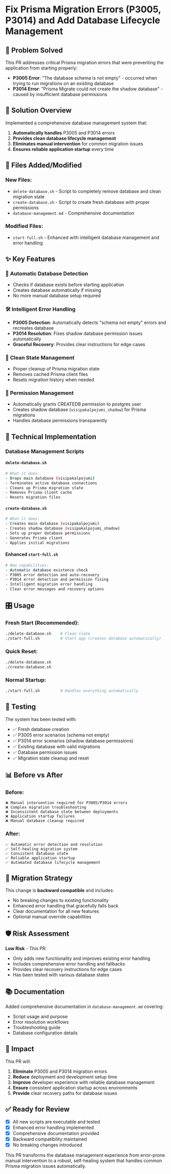 # Fix Prisma Migration Errors (P3005, P3014) and Add Database Lifecycle Management

## 🎯 **Problem Solved**

This PR addresses critical Prisma migration errors that were preventing the application from starting properly:

- **P3005 Error**: "The database schema is not empty" - occurred when trying to run migrations on an existing database
- **P3014 Error**: "Prisma Migrate could not create the shadow database" - caused by insufficient database permissions

## 🚀 **Solution Overview**

Implemented a comprehensive database management system that:
1. **Automatically handles** P3005 and P3014 errors
2. **Provides clean database lifecycle management**
3. **Eliminates manual intervention** for common migration issues
4. **Ensures reliable application startup** every time

## 📁 **Files Added/Modified**

### New Files:
- `delete-database.sh` - Script to completely remove database and clean migration state
- `create-database.sh` - Script to create fresh database with proper permissions
- `database-management.md` - Comprehensive documentation

### Modified Files:
- `start-full.sh` - Enhanced with intelligent database management and error handling

## ✨ **Key Features**

### 🔄 **Automatic Database Detection**
- Checks if database exists before starting application
- Creates database automatically if missing
- No more manual database setup required

### 🛠️ **Intelligent Error Handling**
- **P3005 Detection**: Automatically detects "schema not empty" errors and recreates database
- **P3014 Resolution**: Fixes shadow database permission issues automatically
- **Graceful Recovery**: Provides clear instructions for edge cases

### 🧹 **Clean State Management**
- Proper cleanup of Prisma migration state
- Removes cached Prisma client files
- Resets migration history when needed

### 🔐 **Permission Management**
- Automatically grants CREATEDB permission to postgres user
- Creates shadow database (`visipakalpojumi_shadow`) for Prisma migrations
- Handles database permissions transparently

## 🔧 **Technical Implementation**

### Database Management Scripts

#### `delete-database.sh`
```bash
# What it does:
- Drops main database (visipakalpojumi)
- Terminates active database connections
- Cleans up Prisma migration state
- Removes Prisma client cache
- Resets migration files
```

#### `create-database.sh`
```bash
# What it does:
- Creates main database (visipakalpojumi)
- Creates shadow database (visipakalpojumi_shadow)
- Sets up proper database permissions
- Generates Prisma client
- Applies initial migrations
```

#### Enhanced `start-full.sh`
```bash
# New capabilities:
- Automatic database existence check
- P3005 error detection and auto-recovery
- P3014 error detection and permission fixing
- Intelligent migration error handling
- Clear error messages and recovery options
```

## 🎛️ **Usage**

### Fresh Start (Recommended):
```bash
./delete-database.sh    # Clean slate
./start-full.sh         # Start app (creates database automatically)
```

### Quick Reset:
```bash
./delete-database.sh
./create-database.sh
```

### Normal Startup:
```bash
./start-full.sh         # Handles everything automatically
```

## 🧪 **Testing**

The system has been tested with:
- ✅ Fresh database creation
- ✅ P3005 error scenarios (schema not empty)
- ✅ P3014 error scenarios (shadow database permissions)
- ✅ Existing database with valid migrations
- ✅ Database permission issues
- ✅ Migration state cleanup and reset

## 📊 **Before vs After**

### Before:
```
❌ Manual intervention required for P3005/P3014 errors
❌ Complex migration troubleshooting
❌ Inconsistent database state between deployments
❌ Application startup failures
❌ Manual database cleanup required
```

### After:
```
✅ Automatic error detection and resolution
✅ Self-healing migration system
✅ Consistent database state
✅ Reliable application startup
✅ Automated database lifecycle management
```

## 🔄 **Migration Strategy**

This change is **backward compatible** and includes:
- No breaking changes to existing functionality
- Enhanced error handling that gracefully falls back
- Clear documentation for all new features
- Optional manual override capabilities

## 🛡️ **Risk Assessment**

**Low Risk** - This PR:
- Only adds new functionality and improves existing error handling
- Includes comprehensive error handling and fallbacks
- Provides clear recovery instructions for edge cases
- Has been tested with various database states

## 📚 **Documentation**

Added comprehensive documentation in `database-management.md` covering:
- Script usage and purpose
- Error resolution workflows
- Troubleshooting guide
- Database configuration details

## 🎯 **Impact**

This PR will:
1. **Eliminate** P3005 and P3014 migration errors
2. **Reduce** deployment and development setup time
3. **Improve** developer experience with reliable database management
4. **Ensure** consistent application startup across environments
5. **Provide** clear recovery paths for database issues

## ✅ **Ready for Review**

- [x] All new scripts are executable and tested
- [x] Enhanced error handling implemented
- [x] Comprehensive documentation provided
- [x] Backward compatibility maintained
- [x] No breaking changes introduced

This PR transforms the database management experience from error-prone manual intervention to a robust, self-healing system that handles common Prisma migration issues automatically.